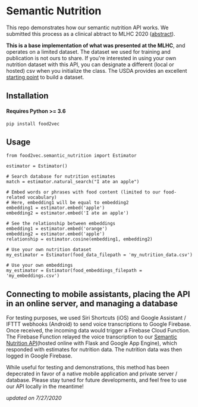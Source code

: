 # Semantic Nutrition
This repo demonstrates how our semantic nutrition API works. We submitted this process as a clinical abtract to MLHC 2020 ([abstract](https://static1.squarespace.com/static/59d5ac1780bd5ef9c396eda6/t/5f244db1095aca17497b7244/1596214706014/29_CameraReadySubmission_Abstract_Final.pdf)). 

**This is a base implementation of what was presented at the MLHC**, and operates on a limited dataset. The dataset we used for training and publication is not ours to share. If you're interested in using your own nutrition dataset with this API, you can designate a different (local or hosted) csv when you initialize the class. The USDA provides an excellent [starting point](https://fdc.nal.usda.gov) to build a dataset.

## Installation
#### Requires Python >= 3.6
```
pip install food2vec
```

## Usage

```
from food2vec.semantic_nutrition import Estimator

estimator = Estimator() 

# Search database for nutrition estimates
match = estimator.natural_search("I ate an apple") 

# Embed words or phrases with food content (limited to our food-related vocabulary)
# Here, embedding1 will be equal to embedding2
embedding1 = estimator.embed('apple')
embedding2 = estimator.embed('I ate an apple')

# See the relationship between embeddings
embedding1 = estimator.embed('orange')
embedding2 = estimator.embed('apple')
relationship = estimator.cosine(embedding1, embedding2)

# Use your own nutrition dataset
my_estimator = Estimator(food_data_filepath = 'my_nutrition_data.csv')

# Use your own embeddings
my_estimator = Estimator(food_embeddings_filepath = 'my_embeddings.csv')
```

## Connecting to mobile assistants, placing the API in an online server, and managing a database

For testing purposes, we used Siri Shortcuts (iOS) and Google Assistant / IFTTT webhooks (Android) to send voice transcriptions to Google Firebase. Once received, the incoming data would trigger a Firebase Cloud Function. The Firebase Function relayed the voice transcription to our [Semantic Nutrition API](semantic.py)(hosted online with Flask and Google App Engine), which responded with estimates for nutrition data. The nutrition data was then logged in Google Firebase.

While useful for testing and demonstrations, this method has been depecrated in favor of a native mobile application and private server / database. Please stay tuned for future developments, and feel free to use our API locally in the meantime!

*updated on 7/27/2020*

